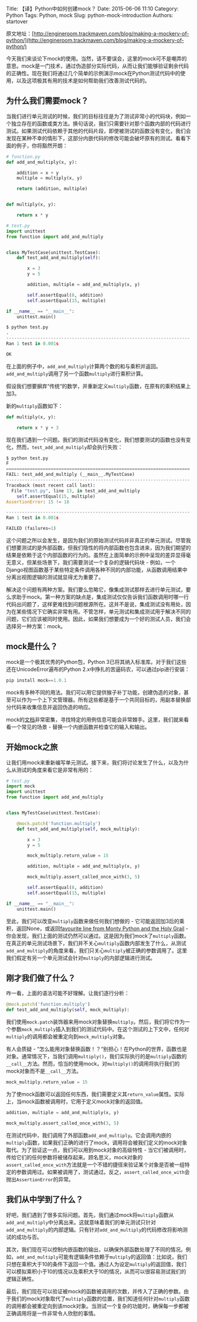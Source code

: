Title: 【译】Python中如何创建mock？
Date: 2015-06-06 11:10
Category: Python
Tags: Python, mock
Slug: python-mock-introduction
Authors: startover

原文地址：[http://engineroom.trackmaven.com/blog/making-a-mockery-of-python/](http://engineroom.trackmaven.com/blog/making-a-mockery-of-python/)

今天我们来谈论下mock的使用。当然，请不要误会，这里的mock可不是嘲弄的意思。mock是一门技术，通过伪造部分实际代码，从而让我们能够验证剩余代码的正确性。现在我们将通过几个简单的示例演示mock在Python测试代码中的使用，以及这项极其有用的技术是如何帮助我们改善测试代码的。

## 为什么我们需要mock？
当我们进行单元测试的时候，我们的目标往往是为了测试非常小的代码块，例如一个独立存在的函数或类方法。换句话说，我们只需要针对那个函数内部的代码进行测试。如果测试代码依赖于其他的代码片段，即使被测试的函数没有变化，我们会发现在某种不幸的情形下，这部分内嵌代码的修改可能会破坏原有的测试。看看下面的例子，你将豁然开朗：

```python
# function.py
def add_and_multiply(x, y):

    addition = x + y
    multiple = multiply(x, y)

    return (addition, multiple)


def multiply(x, y):

    return x * y

# test.py
import unittest
from function import add_and_multiply


class MyTestCase(unittest.TestCase):
    def test_add_and_multiply(self):

        x = 3
        y = 5

        addition, multiple = add_and_multiply(x, y)

        self.assertEqual(8, addition)
        self.assertEqual(15, multiple)

if __name__ == "__main__":
    unittest.main()
```

```python
$ python test.py
.
----------------------------------------------------------------------
Ran 1 test in 0.001s

OK
```

在上面的例子中，`add_and_multiply`计算两个数的和与乘积并返回。`add_and_multiply`调用了另一个函数`multiply`进行乘积计算。

假设我们想要摒弃“传统“的数学，并重新定义`multiply`函数，在原有的乘积结果上加3。

新的`multiply`函数如下：

```python
def multiply(x, y):

    return x * y + 3
```

现在我们遇到一个问题。我们的测试代码没有变化，我们想要测试的函数也没有变化，然而，`test_add_and_multiply`却会执行失败：

```python
$ python test.py
F
======================================================================
FAIL: test_add_and_multiply (__main__.MyTestCase)
----------------------------------------------------------------------
Traceback (most recent call last):
  File "test.py", line 13, in test_add_and_multiply
    self.assertEqual(15, multiple)
AssertionError: 15 != 18

----------------------------------------------------------------------
Ran 1 test in 0.001s

FAILED (failures=1)
```

这个问题之所以会发生，是因为我们的原始测试代码并非真正的单元测试。尽管我们想要测试的是外部函数，但我们隐性的将内部函数也包含进来，因为我们期望的结果是依赖于这个内部函数的行为的。虽然在上面简单的示例中呈现的差异显得毫无意义，但某些场景下，我们需要测试一个复杂的逻辑代码块 - 例如，一个Django视图函数基于某些特定条件调用各种不同的内部功能，从函数调用结果中分离出视图逻辑的测试就显得尤为重要了。

解决这个问题有两种方案。我们要么忽略它，像集成测试那样去进行单元测试，要么求助于mock。第一种方案的缺点是，集成测试仅仅告诉我们函数调用时哪一行代码出问题了，这样更难找到问题根源所在。这并不是说，集成测试没有用处，因为在某些情况下它确实非常有用。不管怎样，单元测试和集成测试用于解决不同的问题，它们应该被同时使用。因此，如果我们想要成为一个好的测试人员，我们会选择另一种方案：mock。

## mock是什么？

mock是一个极其优秀的Python包，Python 3已将其纳入标准库。对于我们这些还在UnicodeError遍布的Python 2.x中挣扎的苦逼码农，可以通过pip进行安装：

```python
pip install mock==1.0.1
```

mock有多种不同的用法。我们可以用它提供猴子补丁功能，创建伪造的对象，甚至可以作为一个上下文管理器。所有这些都是基于一个共同目标的，用副本替换部分代码来收集信息并返回伪造的响应。

mock的[文档](http://www.voidspace.org.uk/python/mock/)非常密集，寻找特定的用例信息可能会非常棘手。这里，我们就来看看一个常见的场景 - 替换一个内嵌函数并检查它的输入和输出。

## 开始mock之旅

让我们用mock来重新编写单元测试。接下来，我们将讨论发生了什么，以及为什么从测试的角度来看它是非常有用的：

```python
# test.py
import mock
import unittest
from function import add_and_multiply


class MyTestCase(unittest.TestCase):

    @mock.patch('function.multiply')
    def test_add_and_multiply(self, mock_multiply):

        x = 3
        y = 5

        mock_multiply.return_value = 15

        addition, multiple = add_and_multiply(x, y)

        mock_multiply.assert_called_once_with(3, 5)

        self.assertEqual(8, addition)
        self.assertEqual(15, multiple)

if __name__ == "__main__":
    unittest.main()
```

至此，我们可以改变`multiply`函数来做任何我们想做的 - 它可能返回加3后的乘积，返回None，或返回[favourite line from Monty Python and the Holy Grail](https://www.youtube.com/watch?v=q-yxOFIkgxU&t=1m15s) - 你会发现，我们上面的测试仍然可以通过。这是因为我们mock了`multiply`函数。在真正的单元测试场景下，我们并不关心`multiply`函数内部发生了什么，从测试`add_and_multiply`的角度来看，我们只关心`multiply`被正确的参数调用了。这里我们假定有另一个单元测试会针对`multiply`的内部逻辑进行测试。

## 刚才我们做了什么？

咋一看，上面的语法可能不好理解。让我们逐行分析：

```python
@mock.patch('function.multiply')
def test_add_and_multiply(self, mock_multiply):
```

我们使用`mock.patch`装饰器来用mock对象替换`multiply`。然后，我们将它作为一个参数`mock_multiply`插入到我们的测试代码中。在这个测试的上下文中，任何对`multiply`的调用都会被重定向到`mock_multiply`对象。

有人会质疑 - “怎么能用对象替换函数！？“别担心！在Python的世界，函数也是对象。通常情况下，当我们调用`multiply()`，我们实际执行的是`multiply`函数的`__call__`方法。然而，恰当的使用mock，对`multiply()`的调用将执行我们的mock对象而不是`__call__`方法。

```python
mock_multiply.return_value = 15
```

为了使mock函数可以返回任何东西，我们需要定义其`return_value`属性。实际上，当mock函数被调用时，它用于定义mock对象的返回值。

```python
addition, multiple = add_and_multiply(x, y)

mock_multiply.assert_called_once_with(3, 5)
```

在测试代码中，我们调用了外部函数`add_and_multiply`。它会调用内嵌的`multiply`函数，如果我们正确的进行了mock，调用将会被我们定义的mock对象取代。为了验证这一点，我们可以用到mock对象的高级特性 - 当它们被调用时，传给它们的任何参数将被储存起来。顾名思义，mock对象的`assert_called_once_with`方法就是一个不错的捷径来验证某个对象是否被一组特定的参数调用过。如果被调用了，测试通过。反之，`assert_called_once_with`会抛出`AssertionError`的异常。


## 我们从中学到了什么？

好吧，我们遇到了很多实际问题。首先，我们通过mock将`multiply`函数从`add_and_multiply`中分离出来。这就意味着我们的单元测试只针对`add_and_multiply`的内部逻辑。只有针对`add_and_multiply`的代码修改将影响测试的成功与否。

其次，我们现在可以控制内嵌函数的输出，以确保外部函数处理了不同的情况。例如，`add_and_multiply`可能有逻辑条件依赖于`multiply`的返回值：比如说，我们只想在乘积大于10的条件下返回一个值。通过人为设定`multiply`的返回值，我们可以模拟乘积小于10的情况以及乘积大于10的情况，从而可以很容易测试我们的逻辑正确性。

最后，我们现在可以验证被mock的函数被调用的次数，并传入了正确的参数。由于我们的mock对象取代了`multiply`函数的位置，我们知道任何针对`multiply`函数的调用都会被重定向到该mock对象。当测试一个复杂的功能时，确保每一步都被正确调用将是一件非常令人欣慰的事情。
